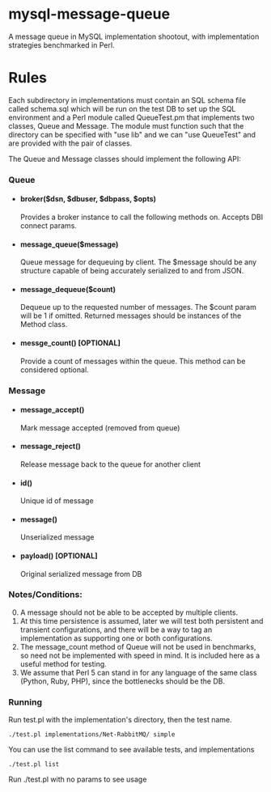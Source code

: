 mysql-message-queue
===================

A message queue in MySQL implementation shootout, with implementation
strategies benchmarked in Perl.

Rules
=====

Each subdirectory in implementations must contain an SQL schema file
called schema.sql which will be run on the test DB to set up the SQL
environment and a Perl module called QueueTest.pm that implements two
classes, Queue and Message. The module must function such that the
directory can be specified with "use lib" and we can "use QueueTest"
and are provided with the pair of classes.

The Queue and Message classes should implement the following API:

### Queue

* #### broker($dsn, $dbuser, $dbpass, $opts)
  Provides a broker instance to call the following methods on.
  Accepts DBI connect params.

* #### message_queue($message)
  Queue message for dequeuing by client. The $message should be
  any structure capable of being accurately serialized to and from
  JSON.

* #### message_dequeue($count)
  Dequeue up to the requested number of messages.  The $count param
  will be 1 if omitted.  Returned messages should be instances of
  the Method class.

* #### messge_count() [OPTIONAL]
  Provide a count of messages within the queue.  This method can be
  considered optional.


### Message

* #### message_accept()
  Mark message accepted (removed from queue)

* #### message_reject()
  Release message back to the queue for another client

* #### id()
  Unique id of message

* #### message()
  Unserialized message

* #### payload() [OPTIONAL]
  Original serialized message from DB

### Notes/Conditions:
0. A message should not be able to be accepted by multiple clients.
0. At this time persistence is assumed, later we will test both
   persistent and transient configurations, and there will be a way
   to tag an implementation as supporting one or both configurations.
0. The message_count method of Queue will not be used in benchmarks,
   so need not be implemented with speed in mind. It is included here
   as a useful method for testing.
0. We assume that Perl 5 can stand in for any language of the same
   class (Python, Ruby, PHP), since the bottlenecks should be the DB.

### Running

Run test.pl with the implementation's directory, then the test name.

    ./test.pl implementations/Net-RabbitMQ/ simple

You can use the list command to see available tests, and implementations

    ./test.pl list

Run ./test.pl with no params to see usage
